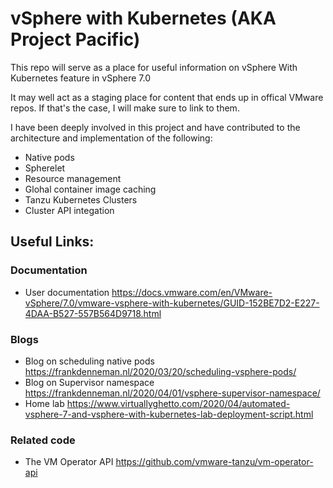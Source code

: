 # vSphere with Kubernetes (AKA Project Pacific)

This repo will serve as a place for useful information on vSphere With Kubernetes feature in vSphere 7.0

It may well act as a staging place for content that ends up in offical VMware repos. If that's the case, I will make sure to link to them.

I have been deeply involved in this project and have contributed to the architecture and implementation of the following:
- Native pods
- Spherelet
- Resource management
- Glohal container image caching
- Tanzu Kubernetes Clusters
- Cluster API integation

## Useful Links:

### Documentation 
- User documentation https://docs.vmware.com/en/VMware-vSphere/7.0/vmware-vsphere-with-kubernetes/GUID-152BE7D2-E227-4DAA-B527-557B564D9718.html

### Blogs
- Blog on scheduling native pods https://frankdenneman.nl/2020/03/20/scheduling-vsphere-pods/
- Blog on Supervisor namespace https://frankdenneman.nl/2020/04/01/vsphere-supervisor-namespace/
- Home lab https://www.virtuallyghetto.com/2020/04/automated-vsphere-7-and-vsphere-with-kubernetes-lab-deployment-script.html

### Related code
- The VM Operator API https://github.com/vmware-tanzu/vm-operator-api
